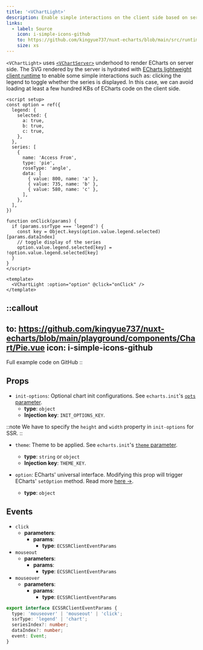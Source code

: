 ```yaml
---
title: '<VChartLight>'
description: Enable simple interactions on the client side based on server-side rendering.
links:
  - label: Source
    icon: i-simple-icons-github
    to: https://github.com/kingyue737/nuxt-echarts/blob/main/src/runtime/components/VChartLight.vue
    size: xs
---
```


`<VChartLight>` uses [`<VChartServer>`](/components/v-chart-server) underhood to render ECharts on server side. The SVG rendered by the server is hydrated with [ECharts lightweight client runtime](https://echarts.apache.org/handbook/en/how-to/cross-platform/server/#lightweight-client-runtime) to enable some simple interactions such as: clicking the legend to toggle whether the series is displayed. In this case, we can avoid loading at least a few hundred KBs of ECharts code on the client side.

```vue [app/components/example.vue]
<script setup>
const option = ref({
  legend: {
    selected: {
      a: true,
      b: true,
      c: true,
    },
  },
  series: [
    {
      name: 'Access From',
      type: 'pie',
      roseType: 'angle',
      data: [
        { value: 800, name: 'a' },
        { value: 735, name: 'b' },
        { value: 580, name: 'c' },
      ],
    },
  ],
})

function onClick(params) {
  if (params.ssrType === 'legend') {
    const key = Object.keys(option.value.legend.selected)[params.dataIndex]
    // toggle display of the series
    option.value.legend.selected[key] = !option.value.legend.selected[key]
  }
}
</script>

<template>
  <VChartLight :option="option" @click="onClick" />
</template>
```

::callout
---
to: https://github.com/kingyue737/nuxt-echarts/blob/main/playground/components/Chart/Pie.vue
icon: i-simple-icons-github
---
Full example code on GitHub
::

## Props

- `init-options`: Optional chart init configurations. See `echarts.init`'s  [`opts` parameter](https://echarts.apache.org/en/api.html#echarts.init).
  - **type**: `object`
  - **Injection key**: `INIT_OPTIONS_KEY`.

::note
We have to specify the `height` and `width` property in `init-options` for SSR.
::

- `theme`: Theme to be applied. See `echarts.init`'s [`theme` parameter](https://echarts.apache.org/en/api.html#echarts.init).
  - **type**: `string` or `object`
  - **Injection key**: `THEME_KEY`.

- `option`: ECharts' universal interface. Modifying this prop will trigger ECharts' `setOption` method. Read more [here →](https://echarts.apache.org/en/option.html).
  - **type**: `object`


## Events

- `click`
  - **parameters**:
    - **params**:
      - **type**: `ECSSRClientEventParams`
- `mouseout`
  - **parameters**:
    - **params**:
      - **type**: `ECSSRClientEventParams`
- `mouseover`
  - **parameters**:
    - **params**:
      - **type**: `ECSSRClientEventParams`


```ts
export interface ECSSRClientEventParams {
  type: 'mouseover' | 'mouseout' | 'click';
  ssrType: 'legend' | 'chart';
  seriesIndex?: number;
  dataIndex?: number;
  event: Event;
}
```
